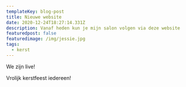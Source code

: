 ```yaml
---
templateKey: blog-post
title: Nieuwe website
date: 2020-12-24T18:27:14.331Z
description: Vanaf heden kun je mijn salon volgen via deze website
featuredpost: false
featuredimage: /img/jessie.jpg
tags:
  - kerst
---
```

We zijn live!

Vrolijk kerstfeest iedereen!